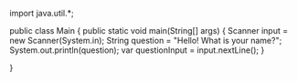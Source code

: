 import java.util.*;


public class Main {
    public static void main(String[] args) {
        Scanner input = new Scanner(System.in);
        String question = "Hello! What is your name?";
        System.out.println(question);
        var questionInput = input.nextLine();
    }

}

